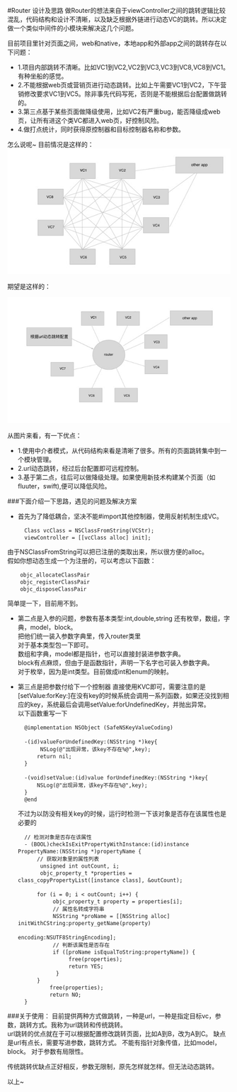 #Router 设计及思路
做Router的想法来自于viewController之间的跳转逻辑比较混乱，代码结构和设计不清晰，以及缺乏根据外链进行动态VC的跳转。所以决定做一个类似中间件的小模块来解决这几个问题。  

目前项目里针对页面之间，web和native，本地app和外部app之间的跳转存在以 下问题：  

* 1.项目内部跳转不清晰。比如VC1到VC2,VC2到VC3,VC3到VC8,VC8到VC1。有种坐船的感觉。  
* 2.不能根据web页或营销页进行动态跳转。比如上午需要VC1到VC2，下午营销修改要求VC1到VC5。除非事先代码写死，否则是不能根据后台配置做跳转的。   
* 3.第三点基于某些页面做降级使用，比如VC2有严重bug，能否降级成web页，让所有进这个类VC都进入web页，好控制风险。  
* 4.做打点统计，同时获得原控制器和目标控制器名称和参数。

怎么说呢~ 目前情况是这样的：  
![router1](router1.png)  

期望是这样的：  

![router2](router2.png)  

从图片来看，有一下优点：  

 * 1.使用中介者模式，从代码结构来看是清晰了很多。所有的页面跳转集中到一个模块管理。  
 * 2.url动态跳转，经过后台配置即可远程控制。
 * 3.基于第二点，往后可以做降级处理。如果使用新技术构建某个页面（如fluuter，swift),便可以降低风险。  

###下面介绍一下思路，遇见的问题及解决方案  

* 首先为了降低耦合，坚决不能#import其他控制器，使用反射机制生成VC。  
  
		Class vcClass = NSClassFromString(VCStr);
		viewController = [[vcClass alloc] init];  
		
由于NSClassFromString可以把已注册的类取出来，所以很方便的alloc。  
假如你想动态生成一个为注册的，可以考虑以下函数： 

		objc_allocateClassPair  
		objc_registerClassPair
		objc_disposeClassPair    
		
简单提一下，目前用不到。  

* 第二点是入参的问题，参数有基本类型:int,double,string  还有枚举，数组，字典，model，block。  
  把他们统一装入参数字典里，传入router类里  
  对于基本类型包一下即可。  
  数组和字典，model都是指针，也可以直接封装进参数字典。  
  block有点麻烦，但由于是函数指针，声明一下名字也可装入参数字典。  
  对于枚举，因为是int类型。目前做成int和enum的映射。
 
* 第三点是把参数付给下一个控制器
  直接使用KVC即可，需要注意的是 [setValue:forKey:]在没有key的时候系统会调用一系列函数，如果还没找到相应的key，系统最后会调用setValue:forUndefinedKey，并抛出异常。  
   以下函数重写一下
  
    
        @implementation NSObject (SafeNSKeyValueCoding)

    	-(id)valueForUndefinedKey:(NSString *)key{
			 NSLog(@"出现异常，该key不存在%@",key);
    	    return nil;
	    }
			
		-(void)setValue:(id)value forUndefinedKey:(NSString *)key{
			NSLog(@"出现异常，该key不存在%@",key);
		}
		@end  
		
	不过为以防没有相关key的时候，运行时检测一下该对象是否存在该属性也是必要的  
	
		// 检测对象是否存在该属性
		- (BOOL)checkIsExitPropertyWithInstance:(id)instance PropertyName:(NSString *)propertyName {
		    // 获取对象里的属性列表
   			 unsigned int outCount, i;
	   		 objc_property_t *properties = class_copyPropertyList([instance class], &outCount);
    
   		 	for (i = 0; i < outCount; i++) {
            	 objc_property_t property = properties[i];
		         // 属性名转成字符串
   			     NSString *proName = [[NSString alloc] initWithCString:property_getName(property)
                                                            encoding:NSUTF8StringEncoding];
       		     // 判断该属性是否存在
     	         if ([proName isEqualToString:propertyName]) {
   			       	  free(properties);
       			   	  return YES;
	        	  }
		    }
   			 	free(properties);
   	 			return NO;
		}

###关于使用：
目前提供两种方式做跳转，一种是url，一种是指定目标vc，参数，跳转方式。我称为url跳转和传统跳转。  
url跳转的优点就在于可以根据配置修改跳转页面，比如A到B，改为A到C。
缺点是url有点长，需要写进参数，跳转方式。
不能有指针对象传值，比如model，block。
对于参数有局限性。  

传统跳转优缺点正好相反，参数无限制，原先怎样就怎样。但无法动态跳转。  

以上~



		
		



